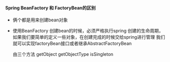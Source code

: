 

#### Spring BeanFactory 和 FactoryBean的区别
 
-  俩个都是用来创建bean对象

- 使用BeanFactory 创建bean的时候，必须严格执行spring 创建的生命周期，如果我们要简单的定义一些对象，在创建完成的时候交给spring进行管理
    我们就可以实现factoryBean接口或者继承AbstractFactoryBean
    
    由三个方法
    getObject
    getObjectType
    isSingleton
